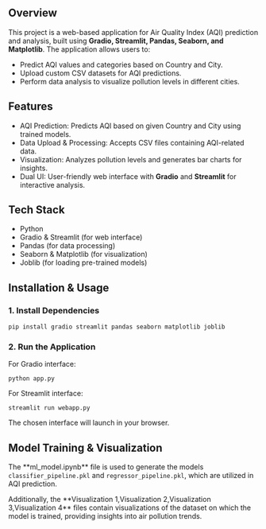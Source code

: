 <h2>Overview</h2>
<p>This project is a web-based application for Air Quality Index (AQI) prediction and analysis, built using <strong>Gradio, Streamlit, Pandas, Seaborn, and Matplotlib</strong>. The application allows users to:</p>
<ul>
    <li>Predict AQI values and categories based on Country and City.</li>
    <li>Upload custom CSV datasets for AQI predictions.</li>
    <li>Perform data analysis to visualize pollution levels in different cities.</li>
</ul>

<h2>Features</h2>
<ul>
    <li>AQI Prediction: Predicts AQI based on given Country and City using trained models.</li>
    <li>Data Upload & Processing: Accepts CSV files containing AQI-related data.</li>
    <li>Visualization: Analyzes pollution levels and generates bar charts for insights.</li>
    <li>Dual UI: User-friendly web interface with <strong>Gradio</strong> and <strong>Streamlit</strong> for interactive analysis.</li>
</ul>

<h2>Tech Stack</h2>
<ul>
    <li>Python</li>
    <li>Gradio & Streamlit (for web interface)</li>
    <li>Pandas (for data processing)</li>
    <li>Seaborn & Matplotlib (for visualization)</li>
    <li>Joblib (for loading pre-trained models)</li>
</ul>

<h2>Installation & Usage</h2>

<h3>1. Install Dependencies</h3>
<pre><code>pip install gradio streamlit pandas seaborn matplotlib joblib</code></pre>

<h3>2. Run the Application</h3>
<p>For Gradio interface:</p>
<pre><code>python app.py</code></pre>
<p>For Streamlit interface:</p>
<pre><code>streamlit run webapp.py</code></pre>
<p>The chosen interface will launch in your browser.</p>

<h2>Model Training & Visualization</h2>
<p>The **ml_model.ipynb** file is used to generate the models <code>classifier_pipeline.pkl</code> and <code>regressor_pipeline.pkl</code>, which are utilized in AQI prediction.</p>
<p>Additionally, the **Visualization 1,Visualization 2,Visualization 3,Visualization 4** files contain visualizations of the dataset on which the model is trained, providing insights into air pollution trends.</p>
